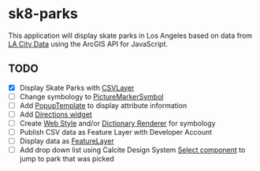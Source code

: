 # sk8-parks

This application will display skate parks in Los Angeles based on data from [LA City Data](https://data.lacity.org/w/vwra-z6jg/ir6t-6fx6?cur=vn91vhpgz-a&from=JQ_ENgWb8Pi) using the ArcGIS API for JavaScript.

## TODO
- [x] Display Skate Parks with [CSVLayer](https://developers.arcgis.com/javascript/latest/api-reference/esri-layers-CSVLayer.html)
- [ ] Change symbology to [PictureMarkerSymbol](https://developers.arcgis.com/javascript/latest/api-reference/esri-symbols-PictureMarkerSymbol.html)
- [ ] Add [PopupTemplate](https://developers.arcgis.com/javascript/latest/api-reference/esri-PopupTemplate.html) to display attribute information
- [ ] Add [Directions widget](https://developers.arcgis.com/javascript/latest/api-reference/esri-widgets-Directions.html)
- [ ] Create [Web Style](https://pro.arcgis.com/en/pro-app/latest/help/sharing/overview/share-a-web-style.htm) and/or [Dictionary Renderer](https://pro.arcgis.com/en/pro-app/latest/help/mapping/layer-properties/dictionary-renderer.htm) for symbology
- [ ] Publish CSV data as Feature Layer with Developer Account
- [ ] Display data as [FeatureLayer](https://developers.arcgis.com/javascript/latest/api-reference/esri-layers-FeatureLayer.html)
- [ ] Add drop down list using Calcite Design System [Select component](https://developers.arcgis.com/calcite-design-system/components/select/) to jump to park that was picked
